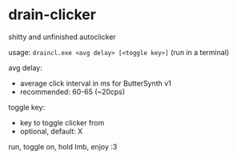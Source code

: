 # drain-clicker
shitty and unfinished autoclicker

usage: `draincl.exe <avg delay> [<toggle key>]` (run in a terminal)

avg delay:
- average click interval in ms for ButterSynth v1
- recommended: 60-65 (~20cps)

toggle key:
- key to toggle clicker from
- optional, default: X

run, toggle on, hold lmb, enjoy :3
